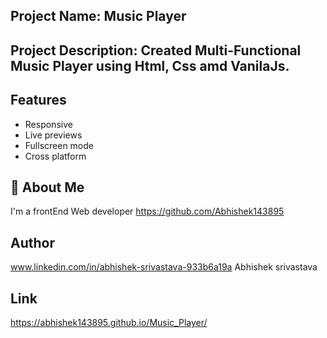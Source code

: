 ## Project Name: Music Player

## Project Description: Created Multi-Functional Music Player using Html, Css amd VanilaJs.


## Features
- Responsive
- Live previews
- Fullscreen mode
- Cross platform


## 🚀 About Me
I'm a frontEnd Web developer
https://github.com/Abhishek143895


## Author
www.linkedin.com/in/abhishek-srivastava-933b6a19a
Abhishek srivastava


## Link
 https://abhishek143895.github.io/Music_Player/
